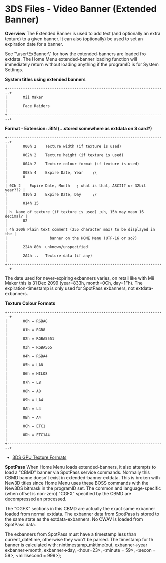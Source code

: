 # 3DS Files - Video Banner (Extended Banner)


**Overview**
The Extended Banner is used to add text (and optionally an extra
texture) to a given banner. It can also (optionally) be used to set an
expiration date for a banner.

See \"\\user\\ExBanner\\\" for how the extended-banners are loaded fro
extdata. The Home Menu extended-banner loading function will immediately
return without loading anything if the programID is for System
Settings.

**System titles using extended banners**

```
+-----------------------------------------------------------------------+
|       Mii Maker                                                       |
|       Face Raiders                                                    |
+-----------------------------------------------------------------------+
```


**Format - Extension: .BIN (\...stored somewhere as extdata on S
card?)**

```
+-----------------------------------------------------------------------+
|       000h 2    Texture width (if texture is used)                    |
|       002h 2    Texture height (if texture is used)                   |
|       004h 2    Texture colour format (if texture is used)            |
|       008h 4    Expire Date, Year    ;\                               
|       0                                                               |
| 0Ch 2    Expire Date, Month   ; what is that, ASCII? or 32bit year??? |
|       010h 2    Expire Date, Day     ;/                               |
|       014h 15                                                         |
| h  Name of texture (if texture is used) ;uh, 15h may mean 16 decimal? |
|       02                                                              |
| 4h 200h Plain text comment (255 character max) to be displayed in the |
|                   banner on the HOME Menu (UTF-16 or so?)             |
|       224h 80h  unknown/unspecified                                   |
|       2A4h ..   Texture data (if any)                                 |
+-----------------------------------------------------------------------+
```

The date used for never-expiring exbanners varies, on retail like with
Mii Maker this is 31 Dec 2099 (year=833h, month=0Ch, day=1Fh). The
expiration-timestamp is only used for SpotPass exbanners, not
extdata-exbanners.

**Texture Colour Formats**

```
+-----------------------------------------------------------------------+
|       00h = RGBA8                                                     |
|       01h = RGB8                                                      |
|       02h = RGBA5551                                                  |
|       03h = RGBA565                                                   |
|       04h = RGBA4                                                     |
|       05h = LA8                                                       |
|       06h = HILO8                                                     |
|       07h = L8                                                        |
|       08h = A8                                                        |
|       09h = LA4                                                       |
|       0Ah = L4                                                        |
|       0Bh = A4                                                        |
|       0Ch = ETC1                                                      |
|       0Dh = ETC1A4                                                    |
+-----------------------------------------------------------------------+
```

- [3DS GPU Texture Formats](./3dsgputextureformats.md)

**SpotPass**
When Home Menu loads extended-banners, it also attempts to load a
\"CBMD\" banner via SpotPass service commands. Normally this CBMD banne
doesn\'t exist in extended-banner extdata. This is broken with New3D
titles since Home Menu uses these BOSS commands with the New3DS bitmask
in the programID set. The common and language-specific (when offset is
non-zero) \"CGFX\" specified by the CBMD are decompressed an
processed.

The \"CGFX\" sections in this CBMD are actually the exact same exbanner
loaded from normal extdata. The exbanner data from SpotPass is stored to
the same state as the extdata-exbanners. No CWAV is loaded from SpotPass
data.

The exbanners from SpotPass must have a timestamp less than
current_datetime, otherwise they won\'t be parsed. The timestamp for th
banner is calculated with: nintimestamp_mktime(out, exbanner-\>year
exbanner-\>month, exbanner-\>day, \<hour=23\>, \<minute = 59\>, \<secon
= 59\>, \<millisecond = 999\>);



